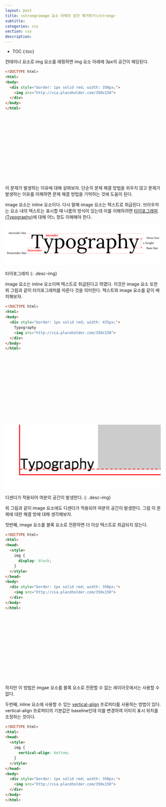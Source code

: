 ```yaml
---
layout: post
title: <strong>image 요소 아래의 공간 제거하기</strong>
subtitle:
categories: css
section: css
description:
---
```


* TOC
{:toc}

컨테이너 요소로 img 요소를 래핑하면 img 요소 아래에 3px의 공간이 패딩된다.

```html
<!DOCTYPE html>
<html>
<body>
  <div style="border: 1px solid red; width: 350px;">
    <img src="http://via.placeholder.com/350x150">
  </div>
</body>
</html>
```

<div class="result" style="height: 210px;"></div>

이 문제가 발생하는 이유에 대해 살펴보자. 단순히 문제 해결 방법을 외우지 않고 문제가 발생하는 이유를 이해하면 문제 해결 방법을 기억하는 것에 도움이 된다.

image 요소는 inline 요소이다. 다시 말해 image 요소는 텍스트로 취급된다. 브라우저는 요소 내의 텍스트는 표시할 때 나름의 방식이 있는데 이를 이해하려면 [타이포그래피(Typography)](https://ko.wikipedia.org/wiki/타이포그래피)에 대해 어느 정도 이해해야 한다.

![Typography](./img/typo.png)

타이포그래피
{: .desc-img}

image 요소는 inline 요소이며 텍스트로 취급된다고 하였다. 이것은 image 요소 또한 위 그림과 같이 타이포그래피를 따른다 것을 의미한다. 텍스트와 image 요소를 같이 배치해보자.

```html
<!DOCTYPE html>
<html>
<body>
  <div style="border: 1px solid red; width: 435px;">
    Typography
    <img src="http://via.placeholder.com/350x150">
  </div>
</body>
</html>
```

<div class="result" style="height: 210px;"></div>

![descender](./img/descender.png)

디센더가 적용되어 여분의 공간이 발생한다.
{: .desc-img}

위 그림과 같이 image 요소에도 디센더가 적용되어 여분의 공간이 발생한다. 그럼 이 문제에 대한 해결 방에 대해 생각해보자.

첫번째, image 요소를 블록 요소로 전환하면 더 이상 텍스트로 취급되지 않는다.

```html
<!DOCTYPE html>
<html>
<head>
  <style>
    img {
      display: block;
    }
  </style>
</head>
<body>
  <div style="border: 1px solid red; width: 350px;">
    <img src="http://via.placeholder.com/350x150">
  </div>
</body>
</html>
```

<div class="result" style="height: 210px;"></div>

하지만 이 방법은 imgae 요소를 블록 요소로 전환할 수 없는 레이아웃에서는 사용할 수 없다.

두번째, inline 요소에 사용할 수 있는 [vertical-align](https://developer.mozilla.org/ko/docs/Web/CSS/vertical-align) 프로퍼티를 사용하는 방법이 있다. vertical-align 프로퍼티의 기본값은 baseline인데 이를 변경하여 이미지 표시 위치를 조정하는 것이다.

```html
<!DOCTYPE html>
<html>
<head>
  <style>
    img {
      vertical-align: bottom;
    }
  </style>
</head>
<body>
  <div style="border: 1px solid red; width: 350px;">
    <img src="http://via.placeholder.com/350x150">
  </div>
</body>
</html>
```

<div class="result" style="height: 210px;"></div>

